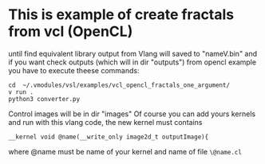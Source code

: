 # This is example of create fractals from vcl (OpenCL)
until find equivalent library output from Vlang will saved to "nameV.bin" 
and if you want check outputs (which will in dir "outputs") from opencl example you have to execute theese commands:
```
cd  ~/.vmodules/vsl/examples/vcl_opencl_fractals_one_argument/
v run .
python3 converter.py
```
Control images will be in dir "images"
Of course you can add yours kernels and run with this vlang code, the new kernel must contains 
```
__kernel void @name(__write_only image2d_t outputImage){
```
where \@name must be name of your kernel and name of file `\@name.cl`

